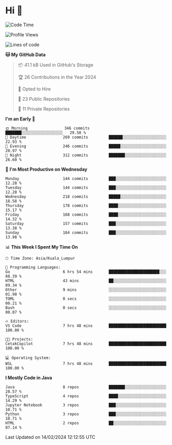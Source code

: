 <h1>Hi 👋</h1>

<!--START_SECTION:waka-->
![Code Time](http://img.shields.io/badge/Code%20Time-482%20hrs%2052%20mins-blue)

![Profile Views](http://img.shields.io/badge/Profile%20Views-0-blue)

![Lines of code](https://img.shields.io/badge/From%20Hello%20World%20I%27ve%20Written-1.2%20million%20lines%20of%20code-blue)

**🐱 My GitHub Data** 

> 📦 41.1 kB Used in GitHub's Storage 
 > 
> 🏆 26 Contributions in the Year 2024
 > 
> 💼 Opted to Hire
 > 
> 📜 23 Public Repositories 
 > 
> 🔑 11 Private Repositories 
 > 
**I'm an Early 🐤** 

```text
🌞 Morning                346 commits         ███████░░░░░░░░░░░░░░░░░░   29.50 % 
🌆 Daytime                269 commits         ██████░░░░░░░░░░░░░░░░░░░   22.93 % 
🌃 Evening                246 commits         █████░░░░░░░░░░░░░░░░░░░░   20.97 % 
🌙 Night                  312 commits         ███████░░░░░░░░░░░░░░░░░░   26.60 % 
```
📅 **I'm Most Productive on Wednesday** 

```text
Monday                   144 commits         ███░░░░░░░░░░░░░░░░░░░░░░   12.28 % 
Tuesday                  144 commits         ███░░░░░░░░░░░░░░░░░░░░░░   12.28 % 
Wednesday                218 commits         █████░░░░░░░░░░░░░░░░░░░░   18.58 % 
Thursday                 178 commits         ████░░░░░░░░░░░░░░░░░░░░░   15.17 % 
Friday                   168 commits         ████░░░░░░░░░░░░░░░░░░░░░   14.32 % 
Saturday                 157 commits         ███░░░░░░░░░░░░░░░░░░░░░░   13.38 % 
Sunday                   164 commits         ███░░░░░░░░░░░░░░░░░░░░░░   13.98 % 
```


📊 **This Week I Spent My Time On** 

```text
🕑︎ Time Zone: Asia/Kuala_Lumpur

💬 Programming Languages: 
Go                       6 hrs 54 mins       ██████████████████████░░░   88.39 % 
HTML                     43 mins             ██░░░░░░░░░░░░░░░░░░░░░░░   09.34 % 
Other                    9 mins              ░░░░░░░░░░░░░░░░░░░░░░░░░   01.98 % 
TOML                     0 secs              ░░░░░░░░░░░░░░░░░░░░░░░░░   00.21 % 
Bash                     0 secs              ░░░░░░░░░░░░░░░░░░░░░░░░░   00.07 % 

🔥 Editors: 
VS Code                  7 hrs 48 mins       █████████████████████████   100.00 % 

🐱‍💻 Projects: 
CetakCopilot             7 hrs 48 mins       █████████████████████████   100.00 % 

💻 Operating System: 
WSL                      7 hrs 48 mins       █████████████████████████   100.00 % 
```

**I Mostly Code in Java** 

```text
Java                     8 repos             ███████░░░░░░░░░░░░░░░░░░   28.57 % 
TypeScript               4 repos             ████░░░░░░░░░░░░░░░░░░░░░   14.29 % 
Jupyter Notebook         3 repos             ███░░░░░░░░░░░░░░░░░░░░░░   10.71 % 
Python                   3 repos             ███░░░░░░░░░░░░░░░░░░░░░░   10.71 % 
HTML                     2 repos             ██░░░░░░░░░░░░░░░░░░░░░░░   07.14 % 
```




 Last Updated on 14/02/2024 12:12:55 UTC
<!--END_SECTION:waka-->
